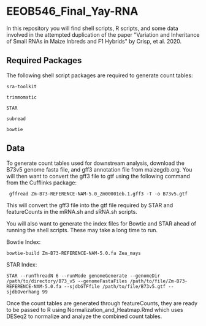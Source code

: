 # EEOB546_Final_Yay-RNA

In this repository you will find shell scripts, R scripts, and some data involved in the attempted duplication of the paper "Variation and Inheritance of Small RNAs in Maize
Inbreds and F1 Hybrids" by Crisp, et al. 2020. 

## Required Packages
The following shell script packages are required to generate count tables:

`sra-toolkit`

`trimmomatic`

`STAR`

`subread`

`bowtie`

## Data 
To generate count tables used for downstream analysis, download the B73v5 genome fasta file, and gff3 annotation file from maizegdb.org. 
You will then want to convert the gff3 file to gtf using the following command from the Cufflinks package:

` gffread Zm-B73-REFERENCE-NAM-5.0_Zm00001eb.1.gff3 -T -o B73v5.gtf` 

This will convert the gff3 file into the gtf file required by STAR and featureCounts in the mRNA.sh and sRNA.sh scripts.

You will also want to generate the index files for Bowtie and STAR ahead of running the shell scripts.
These may take a long time to run.

Bowtie Index:

`bowtie-build Zm-B73-REFERENCE-NAM-5.0.fa Zea_mays`

STAR Index:

`STAR --runThreadN 6 --runMode genomeGenerate --genomeDir /path/to/directory/B73_v5 --genomeFastaFiles /path/to/file/Zm-B73-REFERENCE-NAM-5.0.fa --sjdbGTFfile /path/to/file/B73v5.gtf --sjdbOverhang 99`

Once the count tables are generated through featureCounts, they are ready to be passed to R using Normalization_and_Heatmap.Rmd which uses DESeq2 to normalize and analyze the combined count tables. 
